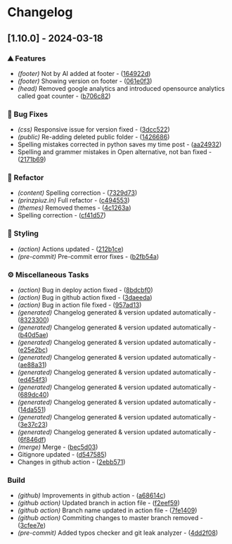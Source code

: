 # Changelog

## [1.10.0] - 2024-03-18

### ⛰️  Features

- *(footer)* Not by AI added at footer - ([164922d](https://github.com/orhun/git-cliff/commit/164922dcb26fc359266fb4e8c7c4a07cebd6490b))
- *(footer)* Showing version on footer - ([061e0f3](https://github.com/orhun/git-cliff/commit/061e0f37e801c102c9f94cac7537ea10534b4f82))
- *(head)* Removed google analytics and introduced opensource analytics called goat counter - ([b706c82](https://github.com/orhun/git-cliff/commit/b706c82c59e10dcc4f94b97be80725e6f52ea4a2))

### 🐛 Bug Fixes

- *(css)* Responsive issue for version fixed - ([3dcc522](https://github.com/orhun/git-cliff/commit/3dcc522d66a29c1ba469ada914a2611436f80405))
- *(public)* Re-adding deleted public folder - ([1426686](https://github.com/orhun/git-cliff/commit/1426686adbb77a447d5d6594ba79ad7affe62af7))
- Spelling mistakes corrected in python saves my time post - ([aa24932](https://github.com/orhun/git-cliff/commit/aa24932d48bb3d2aaf4941de06d6705474845001))
- Spelling and grammer mistakes in Open alternative, not ban fixed - ([2171b69](https://github.com/orhun/git-cliff/commit/2171b699178d56306cf2374fc67cf28f921059db))

### 🚜 Refactor

- *(content)* Spelling correction - ([7329d73](https://github.com/orhun/git-cliff/commit/7329d7356915049243cd9cb1467891e21f4baee0))
- *(prinzpiuz.in)* Full refactor - ([c494553](https://github.com/orhun/git-cliff/commit/c494553f10460c280296d1438a922df5fa860d7a))
- *(themes)* Removed themes - ([4c1263a](https://github.com/orhun/git-cliff/commit/4c1263a37f78c8de543a9dd21b4aaf974e28aa40))
- Spelling correction - ([cf41d57](https://github.com/orhun/git-cliff/commit/cf41d5749dd155649c02bb2e66a74ce506155d0d))

### 🎨 Styling

- *(action)* Actions updated - ([212b1ce](https://github.com/orhun/git-cliff/commit/212b1ceee058ddca0650ea44651a6b0d2b71b026))
- *(pre-commit)* Pre-commit error fixes - ([b2fb54a](https://github.com/orhun/git-cliff/commit/b2fb54a3f6ccf933870df3f0b08f8a8224297692))

### ⚙️ Miscellaneous Tasks

- *(action)* Bug in deploy action fixed - ([8bdcbf0](https://github.com/orhun/git-cliff/commit/8bdcbf07a78f4fd27950c6219aab551f69bfd3ac))
- *(action)* Bug in github action fixed - ([3daeeda](https://github.com/orhun/git-cliff/commit/3daeeda786e01b4ca2255abce107bf163f2c5645))
- *(action)* Bug in action file fixed - ([957ad13](https://github.com/orhun/git-cliff/commit/957ad137482275d3a456ff4719270e60a5427760))
- *(generated)* Changelog generated & version updated automatically - ([8323300](https://github.com/orhun/git-cliff/commit/8323300c3712a3416250c0f67d929d18b5909403))
- *(generated)* Changelog generated & version updated automatically - ([b40d5ae](https://github.com/orhun/git-cliff/commit/b40d5aed57affb2aaab591eca373f5dbf21df58e))
- *(generated)* Changelog generated & version updated automatically - ([e25e2bc](https://github.com/orhun/git-cliff/commit/e25e2bc1ec32fc364a9ae309890bf7de562a9486))
- *(generated)* Changelog generated & version updated automatically - ([ae88a31](https://github.com/orhun/git-cliff/commit/ae88a31f3908cc257092eccbf6264e32705f76de))
- *(generated)* Changelog generated & version updated automatically - ([ed454f3](https://github.com/orhun/git-cliff/commit/ed454f3d5dd712ec53f4bd0984c31359d838aaee))
- *(generated)* Changelog generated & version updated automatically - ([689dc40](https://github.com/orhun/git-cliff/commit/689dc40d377712f82f37a93584ae5dfeff8ca6b4))
- *(generated)* Changelog generated & version updated automatically - ([14da551](https://github.com/orhun/git-cliff/commit/14da5511192134214e44f3669a797bd48009c3f1))
- *(generated)* Changelog generated & version updated automatically - ([3e37c23](https://github.com/orhun/git-cliff/commit/3e37c23620b2d7305f10ff47b9b471fed4dbbc2e))
- *(generated)* Changelog generated & version updated automatically - ([6f846df](https://github.com/orhun/git-cliff/commit/6f846df77dbfc56b3f5c4de1d14e9bde67f728a3))
- *(merge)* Merge - ([bec5d03](https://github.com/orhun/git-cliff/commit/bec5d03cbbabd16d30f69cd00154fd0521a1343e))
- Gitignore updated - ([d547585](https://github.com/orhun/git-cliff/commit/d547585a90f9bed035f5ccfdf8c81f901509a69a))
- Changes in github action - ([2ebb571](https://github.com/orhun/git-cliff/commit/2ebb5713c51c56f9f99adc3169a17dd5c2afee0a))

### Build

- *(github)* Improvements in github action - ([a68614c](https://github.com/orhun/git-cliff/commit/a68614c84ea5694919c5dada9e0078c20a37b90a))
- *(github action)* Updated branch in action file - ([f2eef59](https://github.com/orhun/git-cliff/commit/f2eef59dcf555e43d93474ec3c4dece06923c7c3))
- *(github action)* Branch name updated in action file - ([7fe1409](https://github.com/orhun/git-cliff/commit/7fe1409341d29eab8a5b006858a10911249e1acb))
- *(github action)* Commiting changes to master branch removed - ([3cfee7e](https://github.com/orhun/git-cliff/commit/3cfee7ea1e6598f81c132c92d339f6c710e737aa))
- *(pre-commit)* Added typos checker and git leak analyzer - ([4dd2f08](https://github.com/orhun/git-cliff/commit/4dd2f0887f929a11af4e7c1168cc0b7db4c6df4b))

<!-- generated by git-cliff -->
